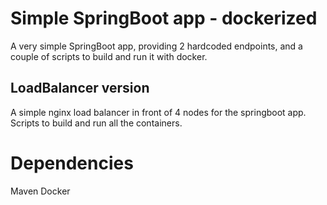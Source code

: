 # Simple SpringBoot app - dockerized

A very simple SpringBoot app, providing 2 hardcoded endpoints, and a couple of scripts to build and run it with docker.

## LoadBalancer version

A simple nginx load balancer in front of 4 nodes for the springboot app.
Scripts to build and run all the containers.

# Dependencies

Maven
Docker

